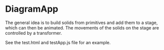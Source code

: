 # DiagramApp

The general idea is to build solids from primitives and add them to a stage, which can then be animated. The movements of the solids on the stage are controlled by a transformer.

See the test.html and testApp.js file for an example.
